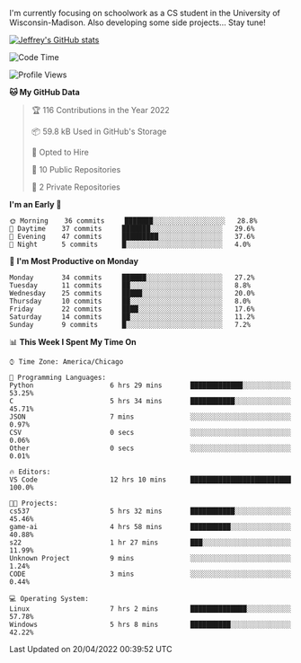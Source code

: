 

I'm currently focusing on schoolwork as a CS student in the University of Wisconsin-Madison.
Also developing some side projects...
Stay tune!

<!-- [![wakatime](https://wakatime.com/badge/user/99a12255-d5fa-4530-a56f-b1f6efe8669d.svg?style=for-the-badge)](https://wakatime.com/@99a12255-d5fa-4530-a56f-b1f6efe8669d) -->

[![Jeffrey's GitHub stats](https://github-readme-stats.vercel.app/api?username=slijeff&count_private=true&show_icons=true)](https://github.com/anuraghazra/github-readme-stats)

<!-- [![Jeffrey's wakatime stats](https://github-readme-stats.vercel.app/api/wakatime?username=slijeff&custom_title=Coding+Time+Last+Week)](https://github.com/slijeff/github-readme-stats) -->

<!-- [![Top Langs](https://github-readme-stats.vercel.app/api/top-langs/?username=slijeff&count_private=true&langs_count=8&hide=javascript&custom_title=Repo+Languages)](https://github.com/anuraghazra/github-readme-stats) -->

<!--START_SECTION:waka-->
![Code Time](http://img.shields.io/badge/Code%20Time-22%20hrs%2043%20mins-blue)

![Profile Views](http://img.shields.io/badge/Profile%20Views-113-blue)

**🐱 My GitHub Data** 

> 🏆 116 Contributions in the Year 2022
 > 
> 📦 59.8 kB Used in GitHub's Storage 
 > 
> 💼 Opted to Hire
 > 
> 📜 10 Public Repositories 
 > 
> 🔑 2 Private Repositories  
 > 
**I'm an Early 🐤** 

```text
🌞 Morning    36 commits     ███████░░░░░░░░░░░░░░░░░░   28.8% 
🌆 Daytime    37 commits     ███████░░░░░░░░░░░░░░░░░░   29.6% 
🌃 Evening    47 commits     █████████░░░░░░░░░░░░░░░░   37.6% 
🌙 Night      5 commits      █░░░░░░░░░░░░░░░░░░░░░░░░   4.0%

```
📅 **I'm Most Productive on Monday** 

```text
Monday       34 commits     ██████░░░░░░░░░░░░░░░░░░░   27.2% 
Tuesday      11 commits     ██░░░░░░░░░░░░░░░░░░░░░░░   8.8% 
Wednesday    25 commits     █████░░░░░░░░░░░░░░░░░░░░   20.0% 
Thursday     10 commits     ██░░░░░░░░░░░░░░░░░░░░░░░   8.0% 
Friday       22 commits     ████░░░░░░░░░░░░░░░░░░░░░   17.6% 
Saturday     14 commits     ██░░░░░░░░░░░░░░░░░░░░░░░   11.2% 
Sunday       9 commits      █░░░░░░░░░░░░░░░░░░░░░░░░   7.2%

```


📊 **This Week I Spent My Time On** 

```text
⌚︎ Time Zone: America/Chicago

💬 Programming Languages: 
Python                   6 hrs 29 mins       █████████████░░░░░░░░░░░░   53.25% 
C                        5 hrs 34 mins       ███████████░░░░░░░░░░░░░░   45.71% 
JSON                     7 mins              ░░░░░░░░░░░░░░░░░░░░░░░░░   0.97% 
CSV                      0 secs              ░░░░░░░░░░░░░░░░░░░░░░░░░   0.06% 
Other                    0 secs              ░░░░░░░░░░░░░░░░░░░░░░░░░   0.01%

🔥 Editors: 
VS Code                  12 hrs 10 mins      █████████████████████████   100.0%

🐱‍💻 Projects: 
cs537                    5 hrs 32 mins       ███████████░░░░░░░░░░░░░░   45.46% 
game-ai                  4 hrs 58 mins       ██████████░░░░░░░░░░░░░░░   40.88% 
s22                      1 hr 27 mins        ███░░░░░░░░░░░░░░░░░░░░░░   11.99% 
Unknown Project          9 mins              ░░░░░░░░░░░░░░░░░░░░░░░░░   1.24% 
CODE                     3 mins              ░░░░░░░░░░░░░░░░░░░░░░░░░   0.44%

💻 Operating System: 
Linux                    7 hrs 2 mins        ██████████████░░░░░░░░░░░   57.78% 
Windows                  5 hrs 8 mins        ██████████░░░░░░░░░░░░░░░   42.22%

```


 Last Updated on 20/04/2022 00:39:52 UTC
<!--END_SECTION:waka-->
